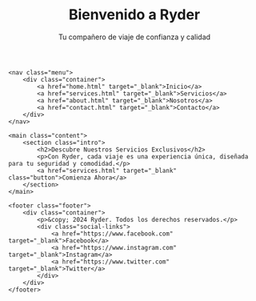 <DOCTYPE html>
<html lang="en">
<head>
    <meta charset="UTF-8">
    <meta name="viewport" content="width=device-width, initial-scale=1.0">
    <title>Ryder - Viajes de Confianza</title>
    <link rel="stylesheet" href="./css/style.css">
</head>
<body>
    <header class="header">
        <div class="container">
            <h1>Bienvenido a Ryder</h1>
            <p>Tu compañero de viaje de confianza y calidad</p>
        </div>
    </header>

    <nav class="menu">
        <div class="container">
            <a href="home.html" target="_blank">Inicio</a>
            <a href="services.html" target="_blank">Servicios</a>
            <a href="about.html" target="_blank">Nosotros</a>
            <a href="contact.html" target="_blank">Contacto</a>
        </div>
    </nav>

    <main class="content">
        <section class="intro">
            <h2>Descubre Nuestros Servicios Exclusivos</h2>
            <p>Con Ryder, cada viaje es una experiencia única, diseñada para tu seguridad y comodidad.</p>
            <a href="services.html" target="_blank" class="button">Comienza Ahora</a>
        </section>
    </main>

    <footer class="footer">
        <div class="container">
            <p>&copy; 2024 Ryder. Todos los derechos reservados.</p>
            <div class="social-links">
                <a href="https://www.facebook.com" target="_blank">Facebook</a>
                <a href="https://www.instagram.com" target="_blank">Instagram</a>
                <a href="https://www.twitter.com" target="_blank">Twitter</a>
            </div>
        </div>
    </footer>
</body>
</html>
